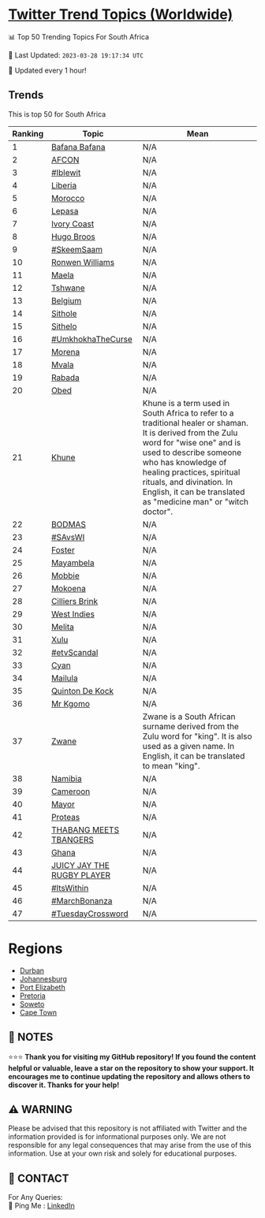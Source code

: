 [Twitter Trend Topics (Worldwide)](https://github.com/ErcinDedeoglu/Twitter-Trend-Topics)
==========


📊 Top 50 Trending Topics For South Africa

📆 Last Updated: `2023-03-28 19:17:34 UTC`

🔧 Updated every 1 hour!


## Trends

This is top 50 for South Africa

| Ranking | Topic | Mean |
| ------- | ------------ | ------------ |
| 1 | [Bafana Bafana](http://twitter.com/search?q=Bafana+Bafana) | N/A |
| 2 | [AFCON](http://twitter.com/search?q=AFCON) | N/A |
| 3 | [#Iblewit](http://twitter.com/search?q=%23Iblewit) | N/A |
| 4 | [Liberia](http://twitter.com/search?q=Liberia) | N/A |
| 5 | [Morocco](http://twitter.com/search?q=Morocco) | N/A |
| 6 | [Lepasa](http://twitter.com/search?q=Lepasa) | N/A |
| 7 | [Ivory Coast](http://twitter.com/search?q=Ivory+Coast) | N/A |
| 8 | [Hugo Broos](http://twitter.com/search?q=Hugo+Broos) | N/A |
| 9 | [#SkeemSaam](http://twitter.com/search?q=%23SkeemSaam) | N/A |
| 10 | [Ronwen Williams](http://twitter.com/search?q=Ronwen+Williams) | N/A |
| 11 | [Maela](http://twitter.com/search?q=Maela) | N/A |
| 12 | [Tshwane](http://twitter.com/search?q=Tshwane) | N/A |
| 13 | [Belgium](http://twitter.com/search?q=Belgium) | N/A |
| 14 | [Sithole](http://twitter.com/search?q=Sithole) | N/A |
| 15 | [Sithelo](http://twitter.com/search?q=Sithelo) | N/A |
| 16 | [#UmkhokhaTheCurse](http://twitter.com/search?q=%23UmkhokhaTheCurse) | N/A |
| 17 | [Morena](http://twitter.com/search?q=Morena) | N/A |
| 18 | [Mvala](http://twitter.com/search?q=Mvala) | N/A |
| 19 | [Rabada](http://twitter.com/search?q=Rabada) | N/A |
| 20 | [Obed](http://twitter.com/search?q=Obed) | N/A |
| 21 | [Khune](http://twitter.com/search?q=Khune) | Khune is a term used in South Africa to refer to a traditional healer or shaman. It is derived from the Zulu word for "wise one" and is used to describe someone who has knowledge of healing practices, spiritual rituals, and divination. In English, it can be translated as "medicine man" or "witch doctor". |
| 22 | [BODMAS](http://twitter.com/search?q=BODMAS) | N/A |
| 23 | [#SAvsWI](http://twitter.com/search?q=%23SAvsWI) | N/A |
| 24 | [Foster](http://twitter.com/search?q=Foster) | N/A |
| 25 | [Mayambela](http://twitter.com/search?q=Mayambela) | N/A |
| 26 | [Mobbie](http://twitter.com/search?q=Mobbie) | N/A |
| 27 | [Mokoena](http://twitter.com/search?q=Mokoena) | N/A |
| 28 | [Cilliers Brink](http://twitter.com/search?q=Cilliers+Brink) | N/A |
| 29 | [West Indies](http://twitter.com/search?q=West+Indies) | N/A |
| 30 | [Melita](http://twitter.com/search?q=Melita) | N/A |
| 31 | [Xulu](http://twitter.com/search?q=Xulu) | N/A |
| 32 | [#etvScandal](http://twitter.com/search?q=%23etvScandal) | N/A |
| 33 | [Cyan](http://twitter.com/search?q=Cyan) | N/A |
| 34 | [Mailula](http://twitter.com/search?q=Mailula) | N/A |
| 35 | [Quinton De Kock](http://twitter.com/search?q=Quinton+De+Kock) | N/A |
| 36 | [Mr Kgomo](http://twitter.com/search?q=Mr+Kgomo) | N/A |
| 37 | [Zwane](http://twitter.com/search?q=Zwane) | Zwane is a South African surname derived from the Zulu word for "king". It is also used as a given name. In English, it can be translated to mean "king". |
| 38 | [Namibia](http://twitter.com/search?q=Namibia) | N/A |
| 39 | [Cameroon](http://twitter.com/search?q=Cameroon) | N/A |
| 40 | [Mayor](http://twitter.com/search?q=Mayor) | N/A |
| 41 | [Proteas](http://twitter.com/search?q=Proteas) | N/A |
| 42 | [THABANG MEETS TBANGERS](http://twitter.com/search?q=THABANG+MEETS+TBANGERS) | N/A |
| 43 | [Ghana](http://twitter.com/search?q=Ghana) | N/A |
| 44 | [JUICY JAY THE RUGBY PLAYER](http://twitter.com/search?q=JUICY+JAY+THE+RUGBY+PLAYER) | N/A |
| 45 | [#ItsWithin](http://twitter.com/search?q=%23ItsWithin) | N/A |
| 46 | [#MarchBonanza](http://twitter.com/search?q=%23MarchBonanza) | N/A |
| 47 | [#TuesdayCrossword](http://twitter.com/search?q=%23TuesdayCrossword) | N/A |



# Regions

* [Durban](</South Africa/Durban.md>)
* [Johannesburg](</South Africa/Johannesburg.md>)
* [Port Elizabeth](</South Africa/Port Elizabeth.md>)
* [Pretoria](</South Africa/Pretoria.md>)
* [Soweto](</South Africa/Soweto.md>)
* [Cape Town](</South Africa/Cape Town.md>)



## 📝 NOTES

⭐⭐⭐ **Thank you for visiting my GitHub repository! If you found the content helpful or valuable, leave a star on the repository to show your support. It encourages me to continue updating the repository and allows others to discover it. Thanks for your help!**


## ⚠️ WARNING

Please be advised that this repository is not affiliated with Twitter and the information provided is for informational purposes only. We are not responsible for any legal consequences that may arise from the use of this information. Use at your own risk and solely for educational purposes.


## 📨 CONTACT

 For Any Queries:  
            🏓 Ping Me : [LinkedIn](https://www.linkedin.com/in/ercindedeoglu/)
